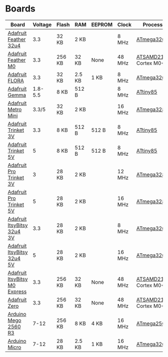 # Boards

| Board                           | Voltage | Flash  | RAM    | EEPROM | Clock  | Processor                |
| ------------------------------- | ------- | ------ | ------ | ------ | ------ | ------------------------ |
| [Adafruit Feather 32u4]         | 3.3     |  32 KB |   2 KB |        |  8 MHz | [ATmega32u4]             |
| [Adafruit Feather M0]           | 3.3     | 256 KB |  32 KB |   None | 48 MHz | [ATSAMD21G18] Cortex M0+ |
| [Adafruit FLORA]                | 3.3     |  32 KB | 2.5 KB |   1 KB |  8 MHz | [ATmega32u4]             |
| [Adafruit Gemma]                | 1.8-5.5 |   8 KB | 512  B |        |  8 MHz | [ATtiny85]               |
| [Adafruit Metro Mini]           | 3.3/5   |  32 KB |   2 KB |        | 16 MHz | [ATmega328]              |
| [Adafruit Trinket 3V]           | 3.3     |   8 KB | 512  B | 512  B |  8 MHz | [ATtiny85]               |
| [Adafruit Trinket 5V]           |   5     |   8 KB | 512  B | 512  B |  8 MHz | [ATtiny85]               |
| [Adafruit Pro Trinket 3V]       |   3     |  28 KB |   2 KB |        | 12 MHz | [ATmega328P]             |
| [Adafruit Pro Trinket 5V]       |   5     |  28 KB |   2 KB |        | 16 MHz | [ATmega328P]             |
| [Adafruit ItsyBitsy 32u4 3V]    | 3.3     |  28 KB |   2 KB |        |  8 MHz | [ATmega32u4]             |
| [Adafruit ItsyBitsy 32u4 5V]    |   5     |  28 KB |   2 KB |        | 16 MHz | [ATmega32u4]             |
| [Adafruit ItsyBitsy M0 Express] | 3.3     | 256 KB |  32 KB |   None | 48 MHz | [ATSAMD21G18] Cortex M0+ |
| [Adafruit Zero]                 | 3.3     | 256 KB |  32 KB |   None | 48 MHz | [ATSAMD21G18] Cortex M0+ |
| [Arduino Mego 2560 R3]          |   7-12  | 256 KB |   8 KB |   4 KB | 16 MHz | [ATmega2560]             |
| [Arduino Micro]                 |   7-12  |  28 KB | 2.5 KB |   1 KB | 16 MHz | [ATmega32u4]             |


[Adafruit Feather 32u4]: https://learn.adafruit.com/adafruit-feather-32u4-basic-proto/overview
[Adafruit Feather M0]: https://learn.adafruit.com/adafruit-feather-m0-basic-proto/overview
[Adafruit FLORA]: https://learn.adafruit.com/getting-started-with-flora/overview
[Adafruit Gemma]: https://learn.adafruit.com/introducing-gemma/introduction
[Adafruit Metro Mini]: https://learn.adafruit.com/adafruit-metro-mini/overview
[Adafruit Trinket 3V]: https://learn.adafruit.com/introducing-trinket/introduction
[Adafruit Trinket 5V]: https://learn.adafruit.com/introducing-trinket/introduction
[Adafruit Pro Trinket 3V]: https://www.adafruit.com/product/2010
[Adafruit Pro Trinket 5V]: https://www.adafruit.com/product/2000
[Adafruit ItsyBitsy 32u4 3V]: https://www.adafruit.com/product/3675
[Adafruit ItsyBitsy 32u4 5V]: https://www.adafruit.com/product/3677
[Adafruit ItsyBitsy M0 Express]: https://www.adafruit.com/product/3727
[Adafruit Zero]: https://www.adafruit.com/product/2843

[Arduino Mego 2560 R3]: https://store.arduino.cc/usa/arduino-mega-2560-rev3
[Arduino Micro]: https://store.arduino.cc/usa/arduino-micro

[ATmega2560]:  https://www.microchip.com/wwwproducts/en/ATmega2560
[ATmega328]:   https://www.microchip.com/wwwproducts/en/ATmega328
[ATmega328P]:  https://www.microchip.com/wwwproducts/en/ATmega328P
[ATmega32u4]:  https://www.microchip.com/wwwproducts/en/ATmega32u4
[ATSAMD21G18]: https://www.microchip.com/wwwproducts/en/ATSAMD21G18
[ATtiny85]:    https://www.microchip.com/wwwproducts/en/ATtiny85

